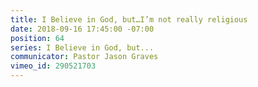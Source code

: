 ```yaml
---
title: I Believe in God, but…I’m not really religious
date: 2018-09-16 17:45:00 -07:00
position: 64
series: I Believe in God, but...
communicator: Pastor Jason Graves
vimeo_id: 290521703
---
```


